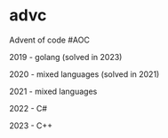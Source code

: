 # advc
 Advent of code #AOC

2019 - golang (solved in 2023)

2020 - mixed languages (solved in 2021) 

2021 - mixed languages

2022 - C#

2023 - C++
